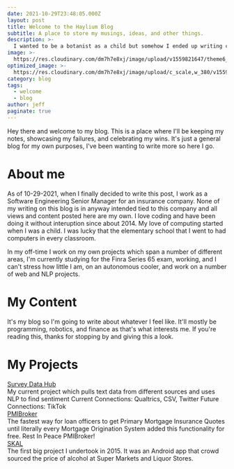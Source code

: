 ```yaml
---
date: 2021-10-29T23:48:05.000Z
layout: post
title: Welcome to the Haylium Blog
subtitle: A place to store my musings, ideas, and other things.
description: >-
  I wanted to be a botanist as a child but somehow I ended up writing code for a living...
image: >-
  https://res.cloudinary.com/dm7h7e8xj/image/upload/v1559821647/theme6_qeeojf.jpg
optimized_image: >-
  https://res.cloudinary.com/dm7h7e8xj/image/upload/c_scale,w_380/v1559821647/theme6_qeeojf.jpg
category: blog
tags:
  - welcome
  - blog
author: jeff
paginate: true
---
```

Hey there and welcome to my blog. This is a place where I'll be keeping my notes, showcasing my failures, and celebrating my wins. It's just a general blog for my own purposes, I've been wanting to write more so here I go. 

# About me
As of 10-29-2021, when I finally decided to write this post, I work as a Software Engineering Senior Manager for an insurance company. None of my writing on this blog is in anyway intended tied to this company and all views and content posted here are my own. I love coding and have been doing it without interuption since about 2014. My love of computing started when I was a child. I was lucky that the elementary school that I went to had computers in every classroom. 

In my off-time I work on my own projects which span a number of different areas, I'm currently studying for the Finra Series 65 exam, working, and I can't stress how little I am, on an autonomous cooler, and work on a number of web and NLP projects. 

# My Content
It's my blog so I'm going to write about whatever I feel like. It'll mostly be programming, robotics, and finance as that's what interests me. If you're reading this, thanks for stopping by and giving this a look.

# My Projects
<a href="https://surveydatahub.com">Survey Data Hub</a>
<br>
  My current project which pulls text data from different sources and uses NLP to find sentiment
  Current Connections: Qualtrics, CSV, Twitter
  Future Connections: TikTok
<br>
<a href="https://pmibroker.io">PMIBroker</a>
<br>
  The fastest way for loan officers to get Primary Mortgage Insurance Quotes until literally every
  Mortgage Origination System added this functionality for free. Rest In Peace PMIBroker!
<br>
<a href="#">SKAL</a>
<br>
  The first big project I undertook in 2015. It was an Android app that crowd sourced the price of alcohol
  at Super Markets and Liquor Stores.



